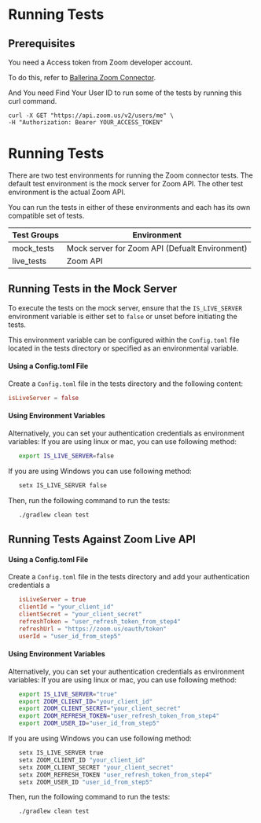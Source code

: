 # Running Tests

## Prerequisites
You need a Access token from Zoom developer account.

To do this, refer to [Ballerina Zoom Connector](https://github.com/ballerina-platform/module-ballerinax-zoom.meetings/README.md).

And You need Find Your User ID to run some of the tests by running this curl command.
```curl
curl -X GET "https://api.zoom.us/v2/users/me" \
-H "Authorization: Bearer YOUR_ACCESS_TOKEN"
```

# Running Tests

There are two test environments for running the Zoom connector tests. The default test environment is the mock server for Zoom API. The other test environment is the actual Zoom API. 

You can run the tests in either of these environments and each has its own compatible set of tests.

 Test Groups | Environment                                       
-------------|---------------------------------------------------
 mock_tests  | Mock server for Zoom API (Defualt Environment) 
 live_tests  | Zoom API                                       

## Running Tests in the Mock Server

To execute the tests on the mock server, ensure that the `IS_LIVE_SERVER` environment variable is either set to `false` or unset before initiating the tests. 

This environment variable can be configured within the `Config.toml` file located in the tests directory or specified as an environmental variable.

#### Using a Config.toml File

Create a `Config.toml` file in the tests directory and the following content:

```toml
isLiveServer = false
```

#### Using Environment Variables

Alternatively, you can set your authentication credentials as environment variables:
If you are using linux or mac, you can use following method:
```bash
   export IS_LIVE_SERVER=false
```
If you are using Windows you can use following method:
```bash
   setx IS_LIVE_SERVER false
```
Then, run the following command to run the tests:

```bash
   ./gradlew clean test
```

## Running Tests Against Zoom Live API

#### Using a Config.toml File

Create a `Config.toml` file in the tests directory and add your authentication credentials a

```toml
   isLiveServer = true
   clientId = "your_client_id"
   clientSecret = "your_client_secret"
   refreshToken = "user_refresh_token_from_step4"
   refreshUrl = "https://zoom.us/oauth/token"
   userId = "user_id_from_step5"
```

#### Using Environment Variables

Alternatively, you can set your authentication credentials as environment variables:
If you are using linux or mac, you can use following method:
```bash
   export IS_LIVE_SERVER="true"
   export ZOOM_CLIENT_ID="your_client_id"
   export ZOOM_CLIENT_SECRET="your_client_secret"  
   export ZOOM_REFRESH_TOKEN="user_refresh_token_from_step4"
   export ZOOM_USER_ID="user_id_from_step5"
```

If you are using Windows you can use following method:
```bash
   setx IS_LIVE_SERVER true
   setx ZOOM_CLIENT_ID "your_client_id"
   setx ZOOM_CLIENT_SECRET "your_client_secret"
   setx ZOOM_REFRESH_TOKEN "user_refresh_token_from_step4"
   setx ZOOM_USER_ID "user_id_from_step5"
```
Then, run the following command to run the tests:

```bash
   ./gradlew clean test 
```
